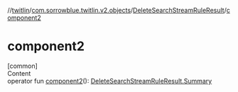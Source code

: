 //[twitlin](../../index.md)/[com.sorrowblue.twitlin.v2.objects](../index.md)/[DeleteSearchStreamRuleResult](index.md)/[component2](component2.md)



# component2  
[common]  
Content  
operator fun [component2](component2.md)(): [DeleteSearchStreamRuleResult.Summary](-summary/index.md)  



